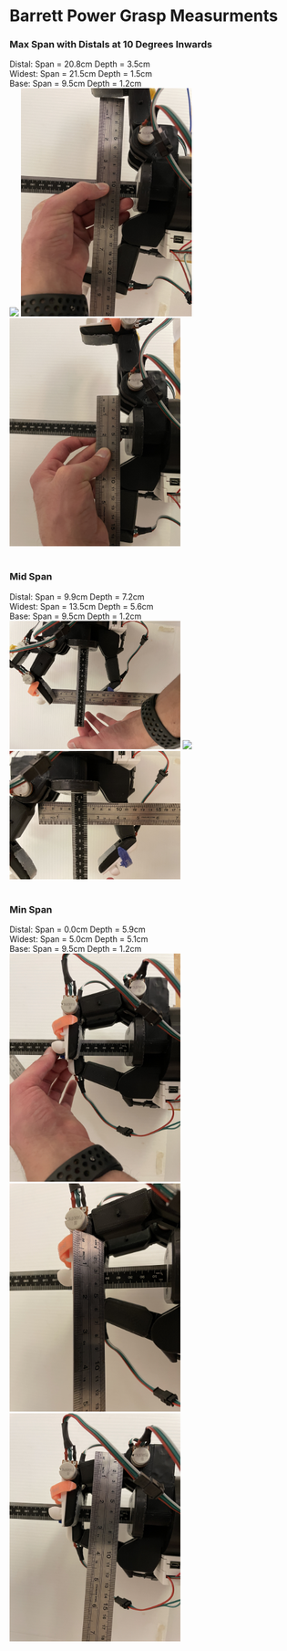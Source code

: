 # Barrett Power Grasp Measurments


### Max Span with Distals at 10 Degrees Inwards

Distal: Span = 20.8cm Depth = 3.5cm <br>
Widest: Span = 21.5cm Depth = 1.5cm <br>
Base: Span = 9.5cm Depth = 1.2cm <br>
<img src="Images/Barrett_power_max_distal.JPG" width="300"> <img src="Images/Barrett_power_max_widest.JPG" width="300"> <img src="Images/Barrett_power_max_base.JPG" width="300"> <br>
<br>

### Mid Span

Distal: Span = 9.9cm Depth = 7.2cm <br>
Widest: Span = 13.5cm Depth = 5.6cm <br>
Base: Span = 9.5cm Depth = 1.2cm <br>
<img src="Images/Barrett_power_mid_distal.JPG" width="300"> <img src="Images/Barrett_power_mid_widest.JPG" width="300"> <img src="Images/Barrett_power_mid_base.JPG" width="300"> <br>
<br>

### Min Span

Distal: Span = 0.0cm Depth = 5.9cm <br>
Widest: Span = 5.0cm Depth = 5.1cm <br>
Base: Span = 9.5cm Depth = 1.2cm <br>
<img src="Images/Barrett_power_min_distal.JPG" width="300"> <img src="Images/Barrett_power_min_widest.JPG" width="300"> <img src="Images/Barrett_power_min_base.JPG" width="300"> <br>
